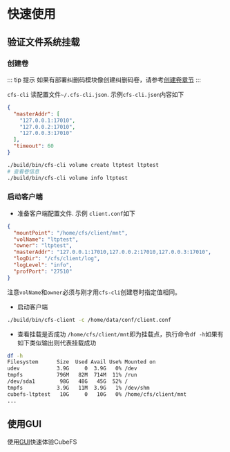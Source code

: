 # 快速使用

## 验证文件系统挂载

### 创建卷

::: tip 提示
如果有部署纠删码模块像创建纠删码卷，请参考[创建卷章节](../user-guide/volume.md)
:::

`cfs-cli` 读配置文件`~/.cfs-cli.json`. 示例`cfs-cli.json`内容如下

```json
{
  "masterAddr": [
    "127.0.0.1:17010",
    "127.0.0.2:17010",
    "127.0.0.3:17010"
  ],
  "timeout": 60
}
```

```bash
./build/bin/cfs-cli volume create ltptest ltptest
# 查看卷信息
./build/bin/cfs-cli volume info ltptest
```
### 启动客户端

- 准备客户端配置文件. 示例 `client.conf`如下

```json
{
  "mountPoint": "/home/cfs/client/mnt",
  "volName": "ltptest",
  "owner": "ltptest",
  "masterAddr": "127.0.0.1:17010,127.0.0.2:17010,127.0.0.3:17010",
  "logDir": "/cfs/client/log",
  "logLevel": "info",
  "profPort": "27510"
}
```

注意`volName`和`owner`必须与刚才用`cfs-cli`创建卷时指定值相同。

- 启动客户端
```bash
./build/bin/cfs-client -c /home/data/conf/client.conf
```

- 查看挂载是否成功
`/home/cfs/client/mnt`即为挂载点，执行命令`df -h`如果有如下类似输出则代表挂载成功
```bash
df -h
Filesystem      Size  Used Avail Use% Mounted on
udev            3.9G     0  3.9G   0% /dev
tmpfs           796M   82M  714M  11% /run
/dev/sda1        98G   48G   45G  52% /
tmpfs           3.9G   11M  3.9G   1% /dev/shm
cubefs-ltptest   10G     0   10G   0% /home/cfs/client/mnt
...
```
## 使用GUI
使用[GUI](../tools/gui.md)快速体验CubeFS